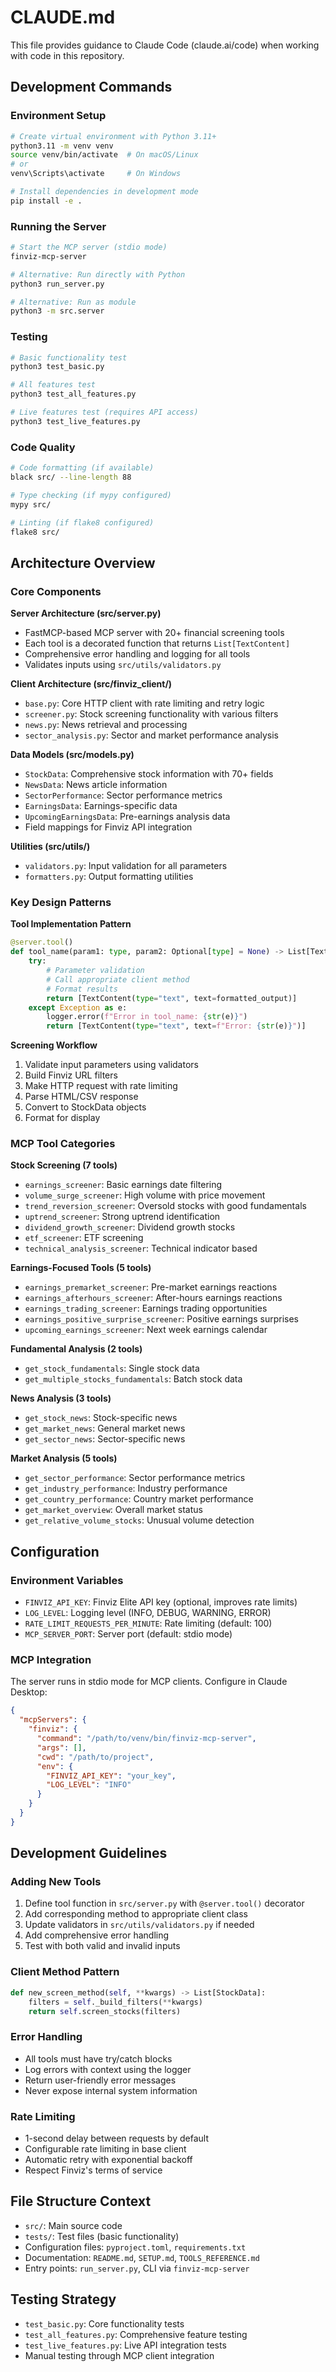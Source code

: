 # CLAUDE.md

This file provides guidance to Claude Code (claude.ai/code) when working with code in this repository.

## Development Commands

### Environment Setup
```bash
# Create virtual environment with Python 3.11+
python3.11 -m venv venv
source venv/bin/activate  # On macOS/Linux
# or
venv\Scripts\activate     # On Windows

# Install dependencies in development mode
pip install -e .
```

### Running the Server
```bash
# Start the MCP server (stdio mode)
finviz-mcp-server

# Alternative: Run directly with Python
python3 run_server.py

# Alternative: Run as module
python3 -m src.server
```

### Testing
```bash
# Basic functionality test
python3 test_basic.py

# All features test
python3 test_all_features.py

# Live features test (requires API access)
python3 test_live_features.py
```

### Code Quality
```bash
# Code formatting (if available)
black src/ --line-length 88

# Type checking (if mypy configured)
mypy src/

# Linting (if flake8 configured)
flake8 src/
```

## Architecture Overview

### Core Components

**Server Architecture (src/server.py)**
- FastMCP-based MCP server with 20+ financial screening tools
- Each tool is a decorated function that returns `List[TextContent]`
- Comprehensive error handling and logging for all tools
- Validates inputs using `src/utils/validators.py`

**Client Architecture (src/finviz_client/)**
- `base.py`: Core HTTP client with rate limiting and retry logic
- `screener.py`: Stock screening functionality with various filters
- `news.py`: News retrieval and processing
- `sector_analysis.py`: Sector and market performance analysis

**Data Models (src/models.py)**
- `StockData`: Comprehensive stock information with 70+ fields
- `NewsData`: News article information
- `SectorPerformance`: Sector performance metrics
- `EarningsData`: Earnings-specific data
- `UpcomingEarningsData`: Pre-earnings analysis data
- Field mappings for Finviz API integration

**Utilities (src/utils/)**
- `validators.py`: Input validation for all parameters
- `formatters.py`: Output formatting utilities

### Key Design Patterns

**Tool Implementation Pattern**
```python
@server.tool()
def tool_name(param1: type, param2: Optional[type] = None) -> List[TextContent]:
    try:
        # Parameter validation
        # Call appropriate client method
        # Format results
        return [TextContent(type="text", text=formatted_output)]
    except Exception as e:
        logger.error(f"Error in tool_name: {str(e)}")
        return [TextContent(type="text", text=f"Error: {str(e)}")]
```

**Screening Workflow**
1. Validate input parameters using validators
2. Build Finviz URL filters
3. Make HTTP request with rate limiting
4. Parse HTML/CSV response
5. Convert to StockData objects
6. Format for display

### MCP Tool Categories

**Stock Screening (7 tools)**
- `earnings_screener`: Basic earnings date filtering
- `volume_surge_screener`: High volume with price movement
- `trend_reversion_screener`: Oversold stocks with good fundamentals
- `uptrend_screener`: Strong uptrend identification
- `dividend_growth_screener`: Dividend growth stocks
- `etf_screener`: ETF screening
- `technical_analysis_screener`: Technical indicator based

**Earnings-Focused Tools (5 tools)**
- `earnings_premarket_screener`: Pre-market earnings reactions
- `earnings_afterhours_screener`: After-hours earnings reactions
- `earnings_trading_screener`: Earnings trading opportunities
- `earnings_positive_surprise_screener`: Positive earnings surprises
- `upcoming_earnings_screener`: Next week earnings calendar

**Fundamental Analysis (2 tools)**
- `get_stock_fundamentals`: Single stock data
- `get_multiple_stocks_fundamentals`: Batch stock data

**News Analysis (3 tools)**
- `get_stock_news`: Stock-specific news
- `get_market_news`: General market news
- `get_sector_news`: Sector-specific news

**Market Analysis (5 tools)**
- `get_sector_performance`: Sector performance metrics
- `get_industry_performance`: Industry performance
- `get_country_performance`: Country market performance
- `get_market_overview`: Overall market status
- `get_relative_volume_stocks`: Unusual volume detection

## Configuration

### Environment Variables
- `FINVIZ_API_KEY`: Finviz Elite API key (optional, improves rate limits)
- `LOG_LEVEL`: Logging level (INFO, DEBUG, WARNING, ERROR)
- `RATE_LIMIT_REQUESTS_PER_MINUTE`: Rate limiting (default: 100)
- `MCP_SERVER_PORT`: Server port (default: stdio mode)

### MCP Integration
The server runs in stdio mode for MCP clients. Configure in Claude Desktop:
```json
{
  "mcpServers": {
    "finviz": {
      "command": "/path/to/venv/bin/finviz-mcp-server",
      "args": [],
      "cwd": "/path/to/project",
      "env": {
        "FINVIZ_API_KEY": "your_key",
        "LOG_LEVEL": "INFO"
      }
    }
  }
}
```

## Development Guidelines

### Adding New Tools
1. Define tool function in `src/server.py` with `@server.tool()` decorator
2. Add corresponding method to appropriate client class
3. Update validators in `src/utils/validators.py` if needed
4. Add comprehensive error handling
5. Test with both valid and invalid inputs

### Client Method Pattern
```python
def new_screen_method(self, **kwargs) -> List[StockData]:
    filters = self._build_filters(**kwargs)
    return self.screen_stocks(filters)
```

### Error Handling
- All tools must have try/catch blocks
- Log errors with context using the logger
- Return user-friendly error messages
- Never expose internal system information

### Rate Limiting
- 1-second delay between requests by default
- Configurable rate limiting in base client
- Automatic retry with exponential backoff
- Respect Finviz's terms of service

## File Structure Context
- `src/`: Main source code
- `tests/`: Test files (basic functionality)
- Configuration files: `pyproject.toml`, `requirements.txt`
- Documentation: `README.md`, `SETUP.md`, `TOOLS_REFERENCE.md`
- Entry points: `run_server.py`, CLI via `finviz-mcp-server`

## Testing Strategy
- `test_basic.py`: Core functionality tests
- `test_all_features.py`: Comprehensive feature testing
- `test_live_features.py`: Live API integration tests
- Manual testing through MCP client integration